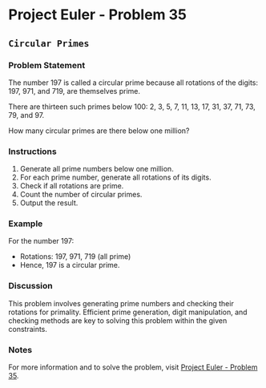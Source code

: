 # Project Euler - Problem 35

## `Circular Primes`

### Problem Statement

The number 197 is called a circular prime because all rotations of the digits: 197, 971, and 719, are themselves prime.

There are thirteen such primes below 100: 2, 3, 5, 7, 11, 13, 17, 31, 37, 71, 73, 79, and 97.

How many circular primes are there below one million?

### Instructions

1. Generate all prime numbers below one million.
2. For each prime number, generate all rotations of its digits.
3. Check if all rotations are prime.
4. Count the number of circular primes.
5. Output the result.

### Example

For the number 197:
- Rotations: 197, 971, 719 (all prime)
- Hence, 197 is a circular prime.

### Discussion

This problem involves generating prime numbers and checking their rotations for primality. Efficient prime generation, digit manipulation, and checking methods are key to solving this problem within the given constraints.

### Notes

For more information and to solve the problem, visit [Project Euler - Problem 35](https://projecteuler.net/problem=35).
